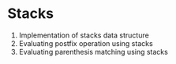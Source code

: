 # Stacks

1. Implementation of stacks data structure
2. Evaluating postfix operation using stacks
3. Evaluating parenthesis matching using stacks